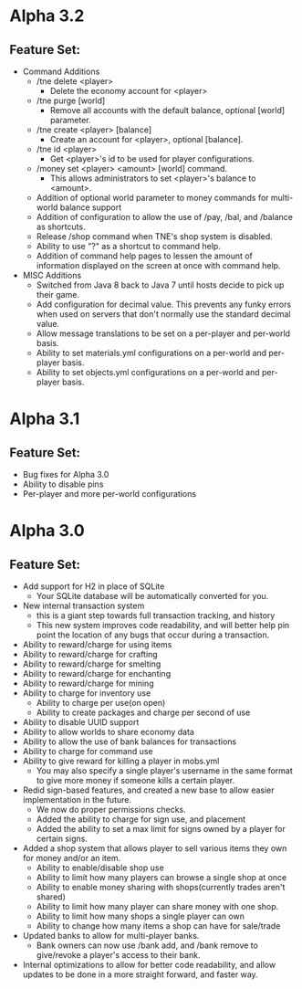 Alpha 3.2
============
Feature Set:
------------
* Command Additions
  * /tne delete \<player\>
    * Delete the economy account for \<player\>
  * /tne purge [world]
    * Remove all accounts with the default balance, optional [world] parameter.
  * /tne create \<player\> [balance]
    * Create an account for \<player\>, optional [balance].
  * /tne id \<player\>
    * Get \<player\>'s id to be used for player configurations.
  * /money set \<player\> \<amount\> [world] command.
    * This allows administrators to set \<player\>'s balance to \<amount\>.
  * Addition of optional world parameter to money commands for multi-world balance support
  * Addition of configuration to allow the use of /pay, /bal, and /balance
as shortcuts.
  * Release /shop command when TNE's shop system is disabled.
  * Ability to use "?" as a shortcut to command help.
  * Addition of command help pages to lessen the amount of information displayed on the screen at once with command help.
* MISC Additions
  * Switched from Java 8 back to Java 7 until hosts decide to pick up their game.
  * Add configuration for decimal value. This prevents any funky errors when
used on servers that don't normally use the standard decimal value.
  * Allow message translations to be set on a per-player and per-world basis.
  * Ability to set materials.yml configurations on a per-world and per-player basis.
  * Ability to set objects.yml configurations on a per-world and per-player basis.


Alpha 3.1
============
Feature Set:
------------

* Bug fixes for Alpha 3.0
* Ability to disable pins
* Per-player and more per-world configurations

Alpha 3.0
============
Feature Set:
------------

* Add support for H2 in place of SQLite
  * Your SQLite database will be automatically converted for you.
* New internal transaction system
  * this is a giant step towards full transaction tracking, and history
  * This new system improves code readability, and will better help pin point the location of any bugs that occur during a transaction.
* Ability to reward/charge for using items
* Ability to reward/charge for crafting
* Ability to reward/charge for smelting
* Ability to reward/charge for enchanting
* Ability to reward/charge for mining
* Ability to charge for inventory use
  * Ability to charge per use(on open)
  * Ability to create packages and charge per second of use
* Ability to disable UUID support
* Ability to allow worlds to share economy data
* Ability to allow the use of bank balances for transactions
* Ability to charge for command use
* Ability to give reward for killing a player in mobs.yml
  * You may also specify a single player's username in the same format to
  give more money if someone kills a certain player.
* Redid sign-based features, and created a new base to allow easier implementation in the future.
  * We now do proper permissions checks.
  * Added the ability to charge for sign use, and placement
  * Added the ability to set a max limit for signs owned by a player for certain signs.
* Added a shop system that allows player to sell various items they own for money and/or an item.
  * Ability to enable/disable shop use
  * Ability to limit how many players can browse a single shop at once
  * Ability to enable money sharing with shops(currently trades aren't shared)
  * Ability to limit how many player can share money with one shop.
  * Ability to limit how many shops a single player can own
  * Ability to change how many items a shop can have for sale/trade
* Updated banks to allow for multi-player banks.
  * Bank owners can now use /bank add, and /bank remove to give/revoke a player's access to their bank.
* Internal optimizations to allow for better code readability, and allow updates to be done in a more straight forward, and faster way.

